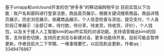 基于uniapp和uniclound开发的仿“拼多多”的移动端购物平台
目前实现以下功能：账户名和密码进行登录注册，商品首页展示，根据关键词搜索商品，商品详情页展示，历史浏览展示，收藏商品展示，个人信息检查与添加，提交支付，个人各阶段订单展示（全部订单，待付款，待分享，待发货，待收货，评价），个人钱包，以及关于接入人工智能kimi的api所实现的对话功能，支持语音输出kimi的回答，支持音色切换，支持历史浏览与新建对话，更多功能待开发，目前可能会暂停更新，作者目前大二下学期，一堆事情要忙，以后找机会更新，作者qq：3349476867
